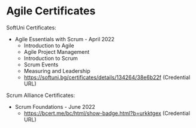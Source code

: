# Agile Certificates
SoftUni Certificates:
- Agile Essentials with Scrum - April 2022
    - Introduction to Agile
    - Agile Project Management
    - Introduction to Scrum
    - Scrum Events
    - Measuring and Leadership
    - https://softuni.bg/certificates/details/134264/38e6b22f (Credential URL)

Scrum Alliance Certificates:
- Scrum Foundations - June 2022
    - https://bcert.me/bc/html/show-badge.html?b=urkktgex (Credential URL)
